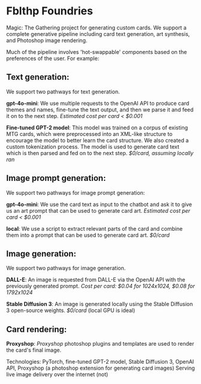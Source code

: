 # Fblthp Foundries

Magic: The Gathering project for generating custom cards. We support a complete generative pipeline including card text generation, art synthesis, and Photoshop image rendering.

Much of the pipeline involves 'hot-swappable' components based on the preferences of the user. For example:

## Text generation:

We support two pathways for text generation. 

**gpt-4o-mini**: We use multiple requests to the OpenAI API to produce card themes and names, fine-tune the text output, and then we parse it and feed it on to the next step. *Estimated cost per card < $0.001*

**Fine-tuned GPT-2 model**: This model was trained on a corpus of existing MTG cards, which were preprocessed into an XML-like structure to encourage the model to better learn the card structure. We also created a custom tokenization process. The model is used to generate card text which is then parsed and fed on to the next step. *$0/card, assuming locally ran*

## Image prompt generation:

We support two pathways for image prompt generation:

**gpt-4o-mini**: We use the card text as input to the chatbot and ask it to give us an art prompt that can be used to generate card art. *Estimated cost per card < $0.001*

**local**: We use a script to extract relevant parts of the card and combine them into a prompt that can be used to generate card art. *$0/card*

## Image generation:

We support two pathways for image generation.

**DALL-E**: An image is requested from DALL-E via the OpenAI API with the previously generated prompt. *Cost per card: $0.04 for 1024x1024, $0.08 for 1792x1024*

**Stable Diffusion 3**: An image is generated locally using the Stable Diffusion 3 open-source weights. *$0/card* (local GPU is ideal)

## Card rendering:

**Proxyshop**: *Proxyshop* photoshop plugins and templates are used to render the card's final image.


Technologies: PyTorch, fine-tuned GPT-2 model, Stable Diffusion 3, OpenAI API, Proxyshop (a photoshop extension for generating card images)
Serving live image delivery over the internet (not)

